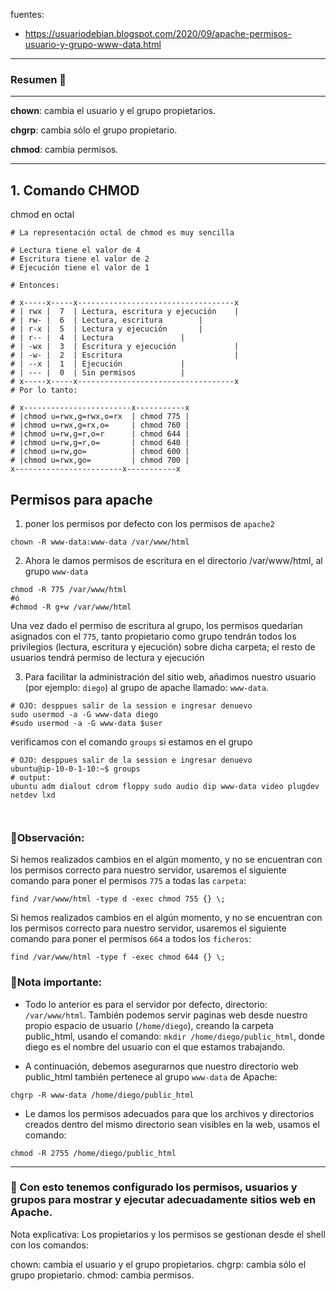 fuentes: 
- https://usuariodebian.blogspot.com/2020/09/apache-permisos-usuario-y-grupo-www-data.html
-- --


### Resumen 🥇
-- --
**chown**: cambia el usuario y el grupo propietarios.

**chgrp**: cambia sólo el grupo propietario.

**chmod**: cambia permisos.

-- ---
## 1. Comando CHMOD
chmod en octal
```shell
# La representación octal de chmod es muy sencilla

# Lectura tiene el valor de 4
# Escritura tiene el valor de 2
# Ejecución tiene el valor de 1

# Entonces:

# x-----x-----x-----------------------------------x
# | rwx |  7  | Lectura, escritura y ejecución    |
# | rw- |  6  | Lectura, escritura        |
# | r-x |  5  | Lectura y ejecución       |
# | r-- |  4  | Lectura               |
# | -wx |  3  | Escritura y ejecución             |
# | -w- |  2  | Escritura                         |
# | --x |  1  | Ejecución             |
# | --- |  0  | Sin permisos          |
# x-----x-----x-----------------------------------x
# Por lo tanto:

# x------------------------x-----------x
# |chmod u=rwx,g=rwx,o=rx  | chmod 775 | 
# |chmod u=rwx,g=rx,o=     | chmod 760 |
# |chmod u=rw,g=r,o=r      | chmod 644 |
# |chmod u=rw,g=r,o=       | chmod 640 |
# |chmod u=rw,go=          | chmod 600 |
# |chmod u=rwx,go=         | chmod 700 |
x------------------------x-----------x
```

## Permisos para apache

1. poner los permisos por defecto con los permisos de `apache2`
```shell
chown -R www-data:www-data /var/www/html
```

2. Ahora le damos permisos de escritura en el directorio /var/www/html, al grupo `www-data`
```shell
chmod -R 775 /var/www/html 
#ó 
#chmod -R g+w /var/www/html
```
Una vez dado el permiso de escritura al grupo, los permisos quedarían asignados 
con el `775`, tanto propietario como grupo tendrán todos los privilegios 
(lectura, escritura y ejecución) sobre dicha carpeta; el resto de usuarios tendrá permiso de lectura y ejecución


3. Para facilitar la administración del sitio web, añadimos nuestro usuario (por ejemplo: `diego`)
al grupo de apache llamado: `www-data`.

```shell
# OJO: desppues salir de la session e ingresar denuevo 
sudo usermod -a -G www-data diego
#sudo usermod -a -G www-data $user
```

verificamos con el comando `groups` si estamos en el grupo 
```shell
# OJO: desppues salir de la session e ingresar denuevo
ubuntu@ip-10-0-1-10:~$ groups
# output:
ubuntu adm dialout cdrom floppy sudo audio dip www-data video plugdev netdev lxd

    
```

### 💊Observación: 
Si hemos realizados cambios en el algún momento, y no se encuentran con los permisos correcto para 
nuestro servidor, usaremos el siguiente comando para poner el permisos `775` a todas las `carpeta`:

```shell
find /var/www/html -type d -exec chmod 755 {} \;
```
Si hemos realizados cambios en el algún momento, y no se encuentran con los permisos correcto para
nuestro servidor, usaremos el siguiente comando para poner el permisos `664` a todos los `ficheros`:

```shell
find /var/www/html -type f -exec chmod 644 {} \;
```

### 💊Nota importante:
- Todo lo anterior es para el servidor por defecto, directorio: `/var/www/html`. También podemos servir
paginas web desde nuestro propio espacio de usuario (`/home/diego`), creando la carpeta public_html,
usando el comando: `mkdir /home/diego/public_html`, donde diego es el nombre del usuario con el que 
estamos trabajando.

- A continuación, debemos asegurarnos que nuestro directorio web public_html también pertenece 
al grupo `www-data` de Apache:

```shell
chgrp -R www-data /home/diego/public_html
```

- Le damos los permisos adecuados para que los archivos y directorios creados dentro del mismo 
directorio sean visibles en la web, usamos el comando:

```shell
chmod -R 2755 /home/diego/public_html
```

-- --
### 🎉 Con esto tenemos configurado los permisos, usuarios y grupos para mostrar y ejecutar adecuadamente sitios web en Apache.

Nota explicativa:
Los propietarios y los permisos se gestionan desde el shell con los comandos:

chown: cambia el usuario y el grupo propietarios.
chgrp: cambia sólo el grupo propietario.
chmod: cambia permisos.